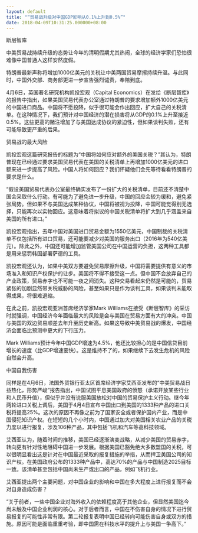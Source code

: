 ```yaml
---
layout: default
title: "“贸易战升级对中国GDP影响从0.1%上升到0.5%”"
date: 2018-04-09T10:31:25.000000+08:00
---
```


断层智库

中美贸易战持续升级的态势让今年的清明假期尤其热闹，全球的经济学家们恐怕很难像中国普通人这样安然度假。

特朗普最新声称将增加1000亿美元的关税让中美两国贸易摩擦持续升温。与此同时，中国外交部、商务部更进一步宣告强烈谴责，奉陪到底。

4月6日，英国著名研究机构凯投宏观（Capital Economics）在发给《断层智库》的报告中指出，如果美国贸易代表办公室通过特朗普的要求增加额外1000亿美元的中国进口商品。中国将不愿投降，似乎很可能会作出回应，扩大自己的关税清单。在这种情况下，我们预计对中国经济的潜在损害将从GDP的0.1%上升至接近0.5%。这些更高的赌注增加了与美国达成协议的紧迫性，但如果谈判失败，还有可能导致更严重的后果。

贸易战的最大风险

凯投宏观这篇研究报告的标题为“中国将如何应对额外的美国关税？”其认为，特朗普现在已经通过要求美国贸易代表在美国的关税清单上再增加1000亿美元的进口额来进一步提高了风险。中国人将如何回应？我们怀疑他们会先等待看看特朗普的要求是什么。

“假设美国贸易代表办公室最终确实发布了一份扩大的关税清单，目前还不清楚中国会采取什么行动。有可能为了避免进一步升级，中国的回应会较为缓和，避免紧张局势。但如果不与美国达成某种协议，中国将被视为投降，中国可能觉得别无选择，只能再次以实物回应。这意味着将拟议的中国关税清单将扩大到几乎涵盖来自美国的所有进口。”

凯投宏观指出，去年中国对美国进口贸易金额为1550亿美元，中国制裁的关税清单不仅包括所有进口贸易，还可能要减少对美国的服务出口（2016年为540亿美元）。除此之外，中国还可能增加监管美国公司在中国运营的负担，这两种工具都是用来惩罚韩国部署萨德的工具。

凯投宏观还认为，如果中美双方要避免贸易摩擦升级，中国将需要提供有意义的市场准入和知识产权保护的让步。美国将不得不接受这一点。但中国不会放弃自己的产业政策，贸易赤字也不可能一夜之间消失。这种交易看起来仍然是可能的，贸易紧张的加剧显然带关税威胁的风险，甚至如果只是作为谈判工具，如果谈判未能取得成果，将很难退缩。

在此之前，凯投宏观亚洲首席经济学家Mark Williams在接受《断层智库》的采访时就强调，中国经济今年面临最大的风险是会与美国在贸易方面有大的冲突。中国与美国的双边贸易顺差去年升至历史新高。如果这导致中美贸易战的爆发，中国经济会面临比预测中更大的下行压力。

Mark Williams预计今年中国GDP增速为4.5%，他还比较担心的是中国信贷目前增长的速度（比GDP增速要快）。这是维持不了的，如果继续下去发生危机的风险自然会升高。

中国自我伤害

同样是在4月6日，法国外贸银行亚太区首席经济学家艾西亚发布的“中美贸易战日益热化，形势严峻”报告指出，中国试图平息美国政府的愤怒（承诺开放某些行业和人民币升值），但似乎并没有说服美国放松对中国的贸易保护主义行动。继今年两轮进口关税上调后，美国于4月4日宣布中国出口到美国的1333种产品的进口关税将提高25%。这次的原因不再像之前为了国家安全或者保护国内产业，而是中国侵犯知识产权。在短短的几个小时内，中国通过加大对美国相关农业产品的关税力度以进行报复，涉及106种产品，其中包括飞机和汽车等高科技领域。

艾西亚认为，随着时间的推移，美国已经逐渐演变战略，从减少美国的贸易赤字，转向更有针对性地阻碍中国进一步发展。根据美国已豁免绝大多数盟国的关税，可以很明显看出这是针对在中国最近采取的报复措施的举措，从而捍卫美国公司的知识产权。在美国政府公布的1333种产品中，高达70%的产品与中国制造2025目标一致。该清单甚至包括中国尚未生产或出口的产品，例如飞机行业。

艾西亚提出两个主要问题，对中国企业的影响和中国在多大程度上进行报复而不会对自身造成伤害？

“关于前者，一些中国企业对海外收入的依赖程度高于其他企业，但显然美国迄今尚未触及中国企业利润的核心。对于后者而言，中国在不伤害自身的情况下进行贸易报复的可能性非常有限。第二轮报复表明中国已经转向可能伤害自身或双方的措施。原因可能是面临重重考验，即中国需在科技水平的提升上与美国一争高下。”

